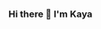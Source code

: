 ### Hi there 👋 I'm Kaya

<!--
**Kayaa-20/Kayaa-20** is a ✨ _special_ ✨ repository because its `README.md` (this file) appears on your GitHub profile.

Here are some ideas to get you started:

- 🔭 I’m currently working on ...
- 🌱 I’m currently learning JavaScript, JQuery, Python and PHP
- 👯 I’m looking to collaborate on ...
- 🤔 I’m looking for help with ...
- 💬 Ask me about ...
- 📫 How to reach me: flz_ky20@outlook.com
- 😄 Pronouns: ...
- ⚡ Fun fact: ...
-->
